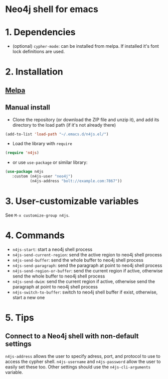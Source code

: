 # Neo4j shell for emacs

# 1. Dependencies

- (optional) `cypher-mode`: can be installed from melpa. If installed
  it's font lock definitions are used.

# 2. Installation

## [Melpa](https://melpa.org/#/n4js)

## Manual install

- Clone the repository (or download the ZIP file and unzip it), and
  add its directory to the load path (if it's not already there)

```lisp
(add-to-list 'load-path "~/.emacs.d/n4js.el/")
```

- Load the library with `require`

```lisp
(require 'n4js)
```

- or use `use-package` or similar library:

```lisp
(use-package n4js
   :custom (n4js-user "neo4j")
           (n4js-address "bolt://example.com:7867"))
```

# 3. User-customizable variables

See `M-x customize-group n4js`.

# 4. Commands

- `n4js-start`: start a neo4j shell process
- `n4js-send-current-region`: send the active region to neo4j shell process
- `n4js-send-buffer`: send the whole buffer to neo4j shell process
- `n4js-send-paragraph`: send the paragraph at point to neo4j shell process
- `n4js-send-region-or-buffer`: send the current region if active, otherwise send
the whole buffer to neo4j shell process
- `n4js-send-dwim`: send the current region if active, otherwise send the
paragraph at point to neo4j shell process
- `n4js-switch-to-buffer`: switch to neo4j shell buffer if exist, otherwise,
start a new one

# 5. Tips

## Connect to a Neo4j shell with non-default settings

`n4js-address` allows the user to specify adress, port, and protocol
to use to access the cypher shell. `n4js-username` and `n4js-password`
allow the user to easily set these too. Other settings should use the
`n4js-cli-arguments` variable.
